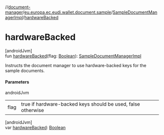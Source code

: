 //[document-manager](../../../index.md)/[eu.europa.ec.eudi.wallet.document.sample](../index.md)/[SampleDocumentManagerImpl](index.md)/[hardwareBacked](hardware-backed.md)

# hardwareBacked

[androidJvm]\
fun [hardwareBacked](hardware-backed.md)(flag: [Boolean](https://kotlinlang.org/api/latest/jvm/stdlib/kotlin/-boolean/index.html)): [SampleDocumentManagerImpl](index.md)

Instructs the document manager to use hardware-backed keys for the sample documents.

#### Parameters

androidJvm

| | |
|---|---|
| flag | true if hardware-backed keys should be used, false otherwise |

[androidJvm]\
var [hardwareBacked](hardware-backed.md): [Boolean](https://kotlinlang.org/api/latest/jvm/stdlib/kotlin/-boolean/index.html)

